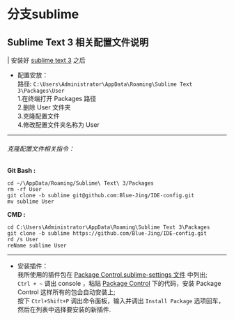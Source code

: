 # 分支sublime
## Sublime Text 3 相关配置文件说明
| 安装好 [sublime text 3](http://www.sublimetext.com/3) 之后
* 配置安放：  
 路径: `C:\Users\Administrator\AppData\Roaming\Sublime Text 3\Packages\User`  
 1.在终端打开 Packages 路径  
 2.删除 User 文件夹  
 3.克隆配置文件  
 4.修改配置文件夹名称为 User

---  

###### 克隆配置文件相关指令：  
**Git Bash :**
```console
cd ~/\AppData/Roaming/Sublime\ Text\ 3/Packages
rm -rf User
git clone -b sublime git@github.com:Blue-Jing/IDE-config.git
mv sublime User
```  
**CMD :**
```console
cd C:\Users\Administrator\AppData\Roaming\Sublime Text 3\Packages
git clone -b sublime https://github.com/Blue-Jing/IDE-config.git
rd /s User
reName sublime User
```  

---  

* 安装插件：  
我所使用的插件包在 [Package Control.sublime-settings 文件](https://github.com/Blue-Jing/IDE-config/blob/sublime/Package%20Control.sublime-settings) 中列出;  
 `Ctrl + ~` 调出 console ，粘贴 [Package Control](https://packagecontrol.io/installation) 下的代码，安装 Package Control 这样所有的包会自动安装上;  
按下 `Ctrl+Shift+P` 调出命令面板，输入并调出 `Install Package` 选项回车，然后在列表中选择要安装的新插件.

